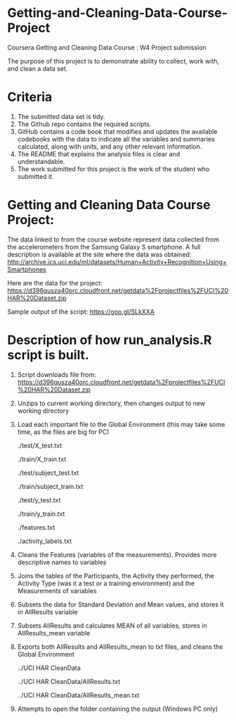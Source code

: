 # Getting-and-Cleaning-Data-Course-Project
Coursera Getting and Cleaning Data Course : W4 Project submission

The purpose of this project is to demonstrate ability to collect, work with, and clean a data set.

# Criteria
  1. The submitted data set is tidy.
  2. The Github repo contains the required scripts.
  3. GitHub contains a code book that modifies and updates the available codebooks with the data to indicate all the variables and summaries calculated, along with units, and any other relevant information.
  4. The README that explains the analysis files is clear and understandable.
  5. The work submitted for this project is the work of the student who submitted it.

# Getting and Cleaning Data Course Project:

The data linked to from the course website represent data collected from the accelerometers from the Samsung Galaxy S smartphone. 
A full description is available at the site where the data was obtained:
http://archive.ics.uci.edu/ml/datasets/Human+Activity+Recognition+Using+Smartphones

Here are the data for the project:
https://d396qusza40orc.cloudfront.net/getdata%2Fprojectfiles%2FUCI%20HAR%20Dataset.zip

Sample output of the script:
https://goo.gl/SLkXXA

# Description of how run_analysis.R script is built.

1. Script downloads file from: https://d396qusza40orc.cloudfront.net/getdata%2Fprojectfiles%2FUCI%20HAR%20Dataset.zip
2. Unzips to current working directory, then changes output to new working directory
3. Load each important file to the Global Environment (this may take some time, as the files are big for PC)
	
	./test/X_test.txt
	
	./train/X_train.txt
	
	./test/subject_test.txt
	
	./train/subject_train.txt
	
	./test/y_test.txt
	
	./train/y_train.txt
	
	./features.txt
	
	./activity_labels.txt
4. Cleans the Features (variables of the measurements).
	Provides more descriptive names to variables
5. Joins the tables of the Participants, the Activity they performed, the Activity Type (was it a test or a training environment) and the Measurements of variables
6. Subsets the data for Standard Deviation and Mean values, and stores it in AllResults variable
7. Subsets AllResults and calculates MEAN of all variables, stores in AllResults_mean variable
8. Exports both AllResults and AllResults_mean to txt files, and cleans the Global Environment
	
	../UCI HAR CleanData
	
	../UCI HAR CleanData/AllResults.txt
	
	../UCI HAR CleanData/AllResults_mean.txt
9. Attempts to open the folder containing the output (Windows PC only)
